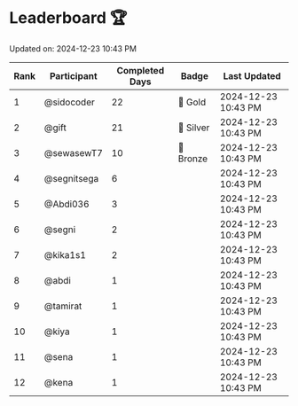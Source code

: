 # Leaderboard 🏆

Updated on: 2024-12-23 10:43 PM

| Rank | Participant       | Completed Days | Badge      | Last Updated         |
|------|-------------------|----------------|------------|----------------------|
| 1    | @sidocoder        | 22             | 🏅 Gold     | 2024-12-23 10:43 PM |
| 2    | @gift             | 21             | 🥈 Silver   | 2024-12-23 10:43 PM |
| 3    | @sewasewT7        | 10             | 🥉 Bronze   | 2024-12-23 10:43 PM |
| 4    | @segnitsega       | 6              |            | 2024-12-23 10:43 PM |
| 5    | @Abdi036          | 3              |            | 2024-12-23 10:43 PM |
| 6    | @segni            | 2              |            | 2024-12-23 10:43 PM |
| 7    | @kika1s1          | 2              |            | 2024-12-23 10:43 PM |
| 8    | @abdi             | 1              |            | 2024-12-23 10:43 PM |
| 9    | @tamirat          | 1              |            | 2024-12-23 10:43 PM |
| 10   | @kiya             | 1              |            | 2024-12-23 10:43 PM |
| 11   | @sena             | 1              |            | 2024-12-23 10:43 PM |
| 12   | @kena             | 1              |            | 2024-12-23 10:43 PM |
